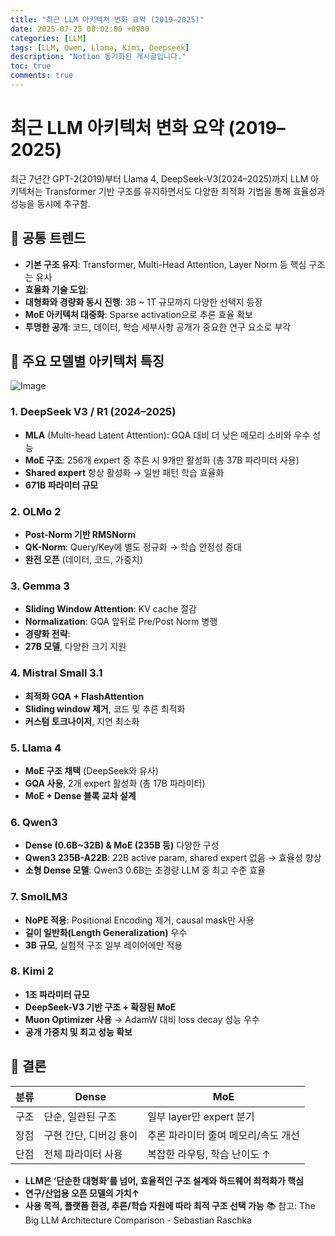 ```yaml
---
title: "최근 LLM 아키텍처 변화 요약 (2019–2025)"
date: 2025-07-25 08:02:00 +0900
categories: [LLM]
tags: [LLM, Qwen, Llama, Kimi, Deepseek]
description: "Notion 동기화된 게시글입니다."
toc: true
comments: true
---
```


# 최근 LLM 아키텍처 변화 요약 (2019–2025)

최근 7년간 GPT-2(2019)부터 Llama 4, DeepSeek-V3(2024–2025)까지 LLM 아키텍처는 Transformer 기반 구조를 유지하면서도 다양한 최적화 기법을 통해 효율성과 성능을 동시에 추구함.

## 🔑 공통 트렌드

- **기본 구조 유지**: Transformer, Multi-Head Attention, Layer Norm 등 핵심 구조는 유사
- **효율화 기술 도입**:
- **대형화와 경량화 동시 진행**: 3B ~ 1T 규모까지 다양한 선택지 등장
- **MoE 아키텍처 대중화**: Sparse activation으로 추론 효율 확보
- **투명한 공개**: 코드, 데이터, 학습 세부사항 공개가 중요한 연구 요소로 부각
## 📌 주요 모델별 아키텍처 특징

![Image](https://prod-files-secure.s3.us-west-2.amazonaws.com/e6db513d-ec54-40ff-aa74-2487b0bcfe15/ac24fdd3-febf-45c7-8e99-afb6446591d8/image.png?X-Amz-Algorithm=AWS4-HMAC-SHA256&X-Amz-Content-Sha256=UNSIGNED-PAYLOAD&X-Amz-Credential=ASIAZI2LB466WSUDCGYQ%2F20250725%2Fus-west-2%2Fs3%2Faws4_request&X-Amz-Date=20250725T225123Z&X-Amz-Expires=3600&X-Amz-Security-Token=IQoJb3JpZ2luX2VjECUaCXVzLXdlc3QtMiJHMEUCIHUweW9SGsIFKg8noytrM8oSka9qukO%2FV8TPYbpOfkRFAiEAz0DC2BuaXCkt4a4MBoyzi4neftJMEeoss84xZdrxmE4q%2FwMIThAAGgw2Mzc0MjMxODM4MDUiDMig98DzLiVMTgUMXircA1Cz4eeTYo9VjJ%2Bb5xWbG8xp8y%2BpWadWxbbhyn%2F23302Mafhbl8NiTszvOz9UuPEerIV6bb01o4IxsN8oLRQ663vAv24Hr0ebVHeVmnJ%2BxfrMYtamDlULHvnhyjJf5b3pXld9kqKKKDtKGsQToDGDEh9GJASMDQf24MnTjeIgmCaHA1vRsq9a3CR3kWuPjxt8B4Wxi6t5h0W24mUv88rFe1BxPxxa9inmwTPX%2F%2FV%2BoggwWYBb7nvr4sSnwRDM4YbdNx823r5%2FFwTGHsEifFk%2FFBeYtWU0xvWZur08gUW2vLbpCzHfk0wwzNuC9mwupggqK5vnSq6DwNB6BTUJctIAAqseN8lttAiZSg%2FfmY0DJGNYptC2IJzstC5KCal%2BEwhFn7QbIl1g6%2BTyr5EJJxe0wPM67oonulKDL80RH%2B%2Be4Q9v64R7aL9qjlmsAfNSuAajWN34co8M5Pj7fwAeMuI8oi8cM9p0Jo1%2B9cVoQdeuqthLoeRfTKr0stO3qZQM0QaTw%2F5hdO7Nu0k%2FYTt5gPNPwF%2B3gkRQpMEzZlGAHUD8yRHut%2Fg9h6ZYOxk0t8yy2ZvYCa4TKV%2F2J8lHlbAQRJ205UP%2BKUmTp3L5oTaJCyj1Sj%2FpOoF91OEhpYaGtAcMOPQj8QGOqUBI83Va3oMGWtX6lBKqcRfjO%2FDRg1B7EUll%2F2vbESAu9fqc6I1DrNQ%2BbdzOQjNkT30qnMdpvhwDGwi4aWDJVRM6lJEZ1JCLrosKkHij1EOVAGu4ffGuOZNgTTAtxliIamG4cE2Xp%2FcB2BKIN5qKIISw8qy9ffWcsqd5LLNSDxrJ1Ip6Cbvyp8b67Crq59GQGMpVu2R9D4s3aUzNe0tYpQaAfUGxw1n&X-Amz-Signature=7ff005dfec75da13a2c078f6c4f691d7b72e11aee55da757a218363c9247b356&X-Amz-SignedHeaders=host&x-amz-checksum-mode=ENABLED&x-id=GetObject)

### 1. DeepSeek V3 / R1 (2024–2025)

- **MLA** (Multi-head Latent Attention): GQA 대비 더 낮은 메모리 소비와 우수 성능
- **MoE 구조**: 256개 expert 중 추론 시 9개만 활성화 (총 37B 파라미터 사용)
- **Shared expert** 항상 활성화 → 일반 패턴 학습 효율화
- **671B 파라미터 규모**
### 2. OLMo 2

- **Post-Norm 기반 RMSNorm**
- **QK-Norm**: Query/Key에 별도 정규화 → 학습 안정성 증대
- **완전 오픈** (데이터, 코드, 가중치)
### 3. Gemma 3

- **Sliding Window Attention**: KV cache 절감
- **Normalization**: GQA 앞뒤로 Pre/Post Norm 병행
- **경량화 전략**:
- **27B 모델**, 다양한 크기 지원
### 4. Mistral Small 3.1

- **최적화 GQA + FlashAttention**
- **Sliding window 제거**, 코드 및 추론 최적화
- **커스텀 토크나이저**, 지연 최소화
### 5. Llama 4

- **MoE 구조 채택** (DeepSeek와 유사)
- **GQA 사용**, 2개 expert 활성화 (총 17B 파라미터)
- **MoE + Dense 블록 교차 설계**
### 6. Qwen3

- **Dense (0.6B~32B) & MoE (235B 등)** 다양한 구성
- **Qwen3 235B-A22B**: 22B active param, shared expert 없음 → 효율성 향상
- **소형 Dense 모델**: Qwen3 0.6B는 초경량 LLM 중 최고 수준 효율
### 7. SmolLM3

- **NoPE 적용**: Positional Encoding 제거, causal mask만 사용
- **길이 일반화(Length Generalization)** 우수
- **3B 규모**, 실험적 구조 일부 레이어에만 적용
### 8. Kimi 2

- **1조 파라미터 규모**
- **DeepSeek-V3 기반 구조 + 확장된 MoE**
- **Muon Optimizer 사용** → AdamW 대비 loss decay 성능 우수
- **공개 가중치 및 최고 성능 확보**
## 🧩 결론

| 분류 | Dense | MoE |
| --- | --- | --- |
| 구조 | 단순, 일관된 구조 | 일부 layer만 expert 분기 |
| 장점 | 구현 간단, 디버깅 용이 | 추론 파라미터 줄여 메모리/속도 개선 |
| 단점 | 전체 파라미터 사용 | 복잡한 라우팅, 학습 난이도 ↑ |

- **LLM은 ‘단순한 대형화’를 넘어, 효율적인 구조 설계와 하드웨어 최적화가 핵심**
- **연구/산업용 오픈 모델의 가치↑**
- **사용 목적, 플랫폼 환경, 추론/학습 자원에 따라 최적 구조 선택 가능**
📚 참고: The Big LLM Architecture Comparison - Sebastian Raschka


